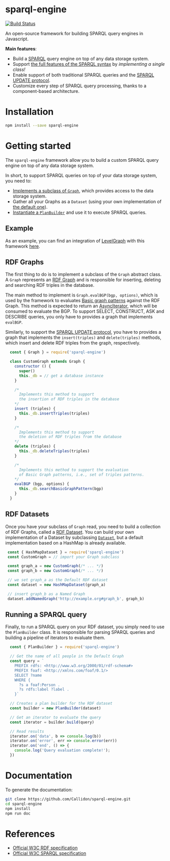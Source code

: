 # sparql-engine
[![Build Status](https://travis-ci.org/Callidon/sparql-engine.svg?branch=master)](https://travis-ci.org/Callidon/sparql-engine)

An open-source framework for building SPARQL query engines in Javascript.

**Main features**:
* Build a [SPARQL](https://www.w3.org/TR/2013/REC-sparql11-overview-20130321/) query engine on top of any data storage system.
* Support [the full features of the SPARQL syntax](https://www.w3.org/TR/sparql11-query/) by *implementing a single class!*
* Enable support of both traditional SPARQL queries and the [SPARQL UPDATE protocol](https://www.w3.org/TR/2013/REC-sparql11-update-20130321/).
* Customize every step of SPARQL query processing, thanks to a component-based architecture.

# Installation

```bash
npm install --save sparql-engine
```

# Getting started

The `sparql-engine` framework allow you to build a custom SPARQL query engine on top of any data storage system.

In short, to support SPARQL queries on top of your data storage system, you need to:
* [Implements a subclass of `Graph`](#rdf-graphs), which provides access to the data storage system.
* Gather all your Graphs as a `Dataset` (using your own implementation of [the default one](#rdf-datasets)).
* [Instantiate a `PlanBuilder`](#running-a-sparql-query) and use it to execute SPARQL queries.

## Example

As an example, you can find an integration of [LevelGraph](https://github.com/levelgraph/levelgraph) with this framework [here](https://github.com/Callidon/sparql-engine/tree/master/examples/levelgraph.js).

## RDF Graphs

The first thing to do is to implement a subclass of the `Graph` abstract class. A `Graph` represents an [RDF Graph](https://www.w3.org/TR/rdf11-concepts/#section-rdf-graph) and is responsible for inserting, deleting and searching RDF triples in the database.

The main method to implement is `Graph.evalBGP(bgp, options)`, which is used by the framework to evaluates [Basic graph patterns](https://www.w3.org/TR/2013/REC-sparql11-query-20130321/#BasicGraphPatterns) against the RDF Graph.
This method is expected to return an [AsyncIterator](https://www.npmjs.com/package/asynciterator), which will be consumed to evaluate the BGP.
To support SELECT, CONSTRUCT, ASK and DESCRIBE queries, you only have to provides a graph that implements `evalBGP`.

Similarly, to support the [SPARQL UPDATE protocol](https://www.w3.org/TR/2013/REC-sparql11-update-20130321/), you have to provides a graph that implements the `insert(triples)` and `delete(triples)` methods, which insert and delete RDF triples from the graph, respectively.

```javascript
  const { Graph } = require('sparql-engine')

  class CustomGraph extends Graph {
    constructor () {
      super()
      this._db = // get a database instance
    }

    /*
      Implements this method to support
      the insertion of RDF triples in the database
    */
    insert (triples) {
      this._db.insertTriples(triples)
    }

    /*
      Implements this method to support
      the deletion of RDF triples from the database
    */
    delete (triples) {
      this._db.deleteTriples(triples)
    }

    /*
      Implements this method to support the evaluation
      of Basic Graph patterns, i.e., set of triples patterns.
    */
    evalBGP (bgp, options) {
      this._db.searchBasicGraphPattern(bgp)
    }
  }
```

## RDF Datasets

Once you have your subclass of `Graph` read, you need to build a collection of RDF Graphs, called a [RDF Dataset](https://www.w3.org/TR/rdf11-concepts/#section-dataset). You can build your own implementation of a Dataset by subclassing [`Dataset`](), but a default implementation based on a HashMap is already available.

```javascript
 const { HashMapDataset } = require('sparql-engine')
 const CustomGraph = // import your Graph subclass

 const graph_a = new CustomGraph(/* ... */)
 const graph_b = new CustomGraph(/* ... */)

 // we set graph_a as the Default RDF dataset
 const dataset = new HashMapDataset(graph_a)

 // insert graph_b as a Named Graph
 dataset.addNamedGraph('http://example.org#graph_b', graph_b)
```

## Running a SPARQL query

Finally, to run a SPARQL query on your RDF dataset, you simply need to use the `PlanBuilder` class. It is responsible for parsing SPARQL queries and building a pipeline of iterators to evaluate them.

```javascript
  const { PlanBuilder } = require('sparql-engine')

  // Get the name of all people in the Default Graph
  const query = `
    PREFIX rdfs: <http://www.w3.org/2000/01/rdf-schema#>
    PREFIX foaf: <http://xmlns.com/foaf/0.1/>
    SELECT ?name
    WHERE {
      ?s a foaf:Person .
      ?s rdfs:label ?label .
    }`

  // Creates a plan builder for the RDF dataset
  const builder = new PlanBuilder(dataset)

  // Get an iterator to evaluate the query
  const iterator = builder.build(query)

  // Read results
  iterator.on('data', b => console.log(b))
  iterator.on('error', err => console.error(err))
  iterator.on('end', () => {
    console.log('Query evaluation complete!');
  })
```

# Documentation

To generate the documentation:
```bash
git clone https://github.com/Callidon/sparql-engine.git
cd sparql-engine
npm install
npm run doc
```

# References

* [Official W3C RDF specification](https://www.w3.org/TR/rdf11-concepts)
* [Official W3C SPARQL specification](https://www.w3.org/TR/2013/REC-sparql11-query-20130321/)
